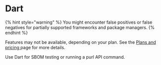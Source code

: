 # Dart

{% hint style="warning" %}
You might encounter false positives or false negatives for partially supported frameworks and package managers.
{% endhint %}

Features may not be available, depending on your plan. See the [Plans and pricing ](https://snyk.io/plans/) page for more details.

Use Dart for SBOM testing or running a purl API command.&#x20;
